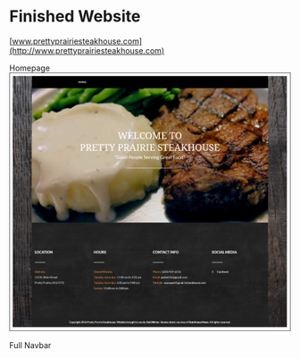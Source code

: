 # Finished Website

[www.prettyprairiesteakhouse.com](http://www.prettyprairiesteakhouse.com)

Homepage
![](finished-homepage.jpg)

Full Navbar
